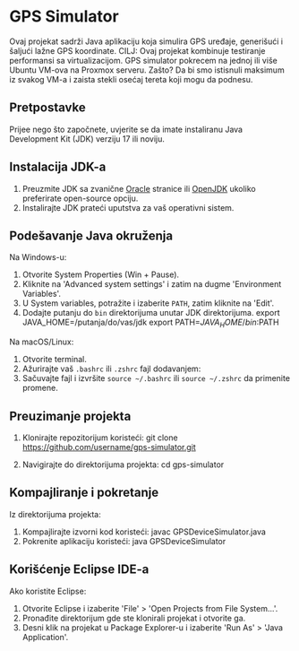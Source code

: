 # GPS Simulator

Ovaj projekat sadrži Java aplikaciju koja simulira GPS uređaje, generišući i šaljući lažne GPS koordinate. CILJ: Ovaj projekat kombinuje testiranje performansi sa virtualizacijom. 
GPS simulator pokrecem na jednoj ili više Ubuntu VM-ova na Proxmox serveru. Zašto? Da bi smo istisnuli maksimum iz svakog VM-a i zaista stekli osećaj tereta koji mogu da podnesu.

## Pretpostavke

Prijee nego što započnete, uvjerite se da imate instaliranu Java Development Kit (JDK) verziju 17 ili noviju.

## Instalacija JDK-a

1. Preuzmite JDK sa zvanične [Oracle](https://www.oracle.com/java/technologies/javase-jdk11-downloads.html) stranice ili [OpenJDK](https://jdk.java.net/) ukoliko preferirate open-source opciju.
2. Instalirajte JDK prateći uputstva za vaš operativni sistem.

## Podešavanje Java okruženja

Na Windows-u:

1. Otvorite System Properties (Win + Pause).
2. Kliknite na 'Advanced system settings' i zatim na dugme 'Environment Variables'.
3. U System variables, potražite i izaberite `PATH`, zatim kliknite na 'Edit'.
4. Dodajte putanju do `bin` direktorijuma unutar JDK direktorijuma.
  export JAVA_HOME=/putanja/do/vas/jdk
  export PATH=$JAVA_HOME/bin:$PATH

Na macOS/Linux:

1. Otvorite terminal.
2. Ažurirajte vaš `.bashrc` ili `.zshrc` fajl dodavanjem:
3. Sačuvajte fajl i izvršite `source ~/.bashrc` ili `source ~/.zshrc` da primenite promene.

## Preuzimanje projekta

1. Klonirajte repozitorijum koristeći:
  git clone https://github.com/username/gps-simulator.git

2. Navigirajte do direktorijuma projekta:
  cd gps-simulator

## Kompajliranje i pokretanje

Iz direktorijuma projekta:

1. Kompajlirajte izvorni kod koristeći:
  javac GPSDeviceSimulator.java
2. Pokrenite aplikaciju koristeći:
  java GPSDeviceSimulator


## Korišćenje Eclipse IDE-a

Ako koristite Eclipse:

1. Otvorite Eclipse i izaberite 'File' > 'Open Projects from File System...'.
2. Pronađite direktorijum gde ste klonirali projekat i otvorite ga.
3. Desni klik na projekat u Package Explorer-u i izaberite 'Run As' > 'Java Application'.



